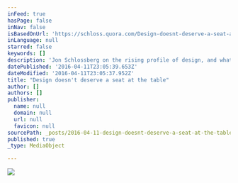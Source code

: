 ```yaml
---
inFeed: true
hasPage: false
inNav: false
isBasedOnUrl: 'https://schloss.quora.com/Design-doesnt-deserve-a-seat-at-the-table'
inLanguage: null
starred: false
keywords: []
description: 'Jon Schlossberg on the rising profile of design, and what it really means to have a "seat at the table" is the startup world.'
datePublished: '2016-04-11T23:05:39.653Z'
dateModified: '2016-04-11T23:05:37.952Z'
title: "Design doesn't deserve a seat at the table"
author: []
authors: []
publisher:
  name: null
  domain: null
  url: null
  favicon: null
sourcePath: _posts/2016-04-11-design-doesnt-deserve-a-seat-at-the-table.md
published: true
_type: MediaObject

---
```

![](https://the-grid-user-content.s3-us-west-2.amazonaws.com/3189d8fc-10b9-4a30-80e5-6b5eeb97f0b0.jpg)